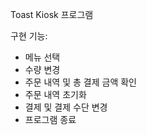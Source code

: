 Toast Kiosk 프로그램

구현 기능:
- 메뉴 선택
- 수량 변경
- 주문 내역 및 총 결제 금액 확인
- 주문 내역 초기화
- 결제 및 결제 수단 변경
- 프로그램 종료
